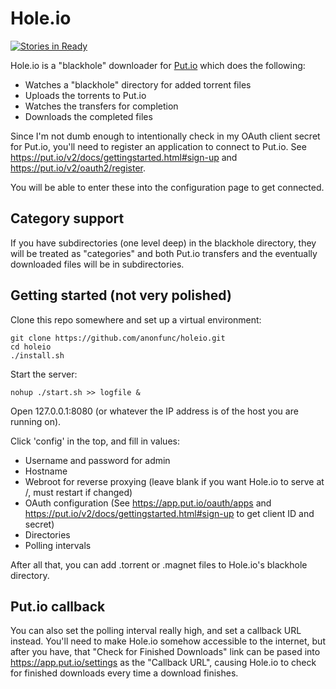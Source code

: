 # Hole.io
[![Stories in Ready](https://badge.waffle.io/anonfunc/holeio.png?label=ready)](http://waffle.io/anonfunc/holeio)

Hole.io is a "blackhole" downloader for [Put.io]("http://put.io") which does the following:
* Watches a "blackhole" directory for added torrent files
* Uploads the torrents to Put.io
* Watches the transfers for completion
* Downloads the completed files

Since I'm not dumb enough to intentionally check in my OAuth client secret for Put.io, you'll need to register an application to 
connect to Put.io.  See https://put.io/v2/docs/gettingstarted.html#sign-up and https://put.io/v2/oauth2/register.

You will be able to enter these into the configuration page to get connected.

## Category support

If you have subdirectories (one level deep) in the blackhole directory, they will be treated as "categories" and 
both Put.io transfers and the eventually downloaded files will be in subdirectories.

## Getting started (not very polished)

Clone this repo somewhere and set up a virtual environment:

    git clone https://github.com/anonfunc/holeio.git
    cd holeio
    ./install.sh
  
Start the server:

    nohup ./start.sh >> logfile &

Open 127.0.0.1:8080 (or whatever the IP address is of the host you are running on).

Click 'config' in the top, and fill in values:

* Username and password for admin
* Hostname
* Webroot for reverse proxying (leave blank if you want Hole.io to serve at /, must restart if changed) 
* OAuth configuration (See https://app.put.io/oauth/apps and https://put.io/v2/docs/gettingstarted.html#sign-up to get client ID and secret)
* Directories
* Polling intervals

After all that, you can add .torrent or .magnet files to Hole.io's blackhole directory.

## Put.io callback

You can also set the polling interval really high, and set a callback URL instead.
You'll need to make Hole.io somehow accessible to the internet, but after you have, that "Check for Finished Downloads" link can be pased into https://app.put.io/settings as the "Callback URL", causing Hole.io to check for finished downloads every time a download finishes.

